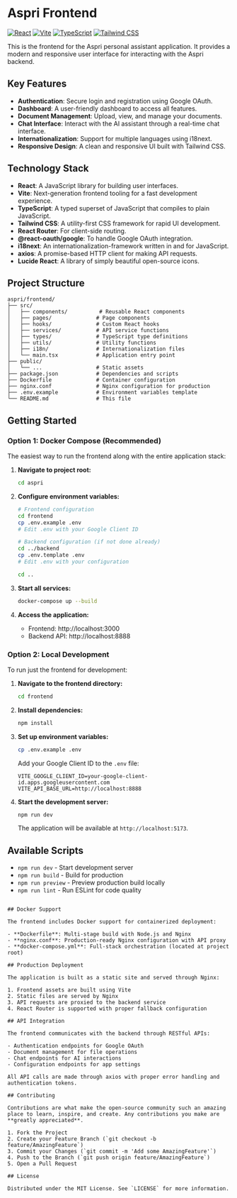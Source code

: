 # Aspri Frontend

[![React](https://img.shields.io/badge/React-19-blue.svg)](https://reactjs.org/)
[![Vite](https://img.shields.io/badge/Vite-4-blue.svg)](https://vitejs.dev/)
[![TypeScript](https://img.shields.io/badge/TypeScript-5-blue.svg)](https://www.typescriptlang.org/)
[![Tailwind CSS](https://img.shields.io/badge/Tailwind%20CSS-3-blue.svg)](https://tailwindcss.com/)

This is the frontend for the Aspri personal assistant application. It provides a modern and responsive user interface for interacting with the Aspri backend.

## Key Features

- **Authentication**: Secure login and registration using Google OAuth.
- **Dashboard**: A user-friendly dashboard to access all features.
- **Document Management**: Upload, view, and manage your documents.
- **Chat Interface**: Interact with the AI assistant through a real-time chat interface.
- **Internationalization**: Support for multiple languages using i18next.
- **Responsive Design**: A clean and responsive UI built with Tailwind CSS.

## Technology Stack

- **React**: A JavaScript library for building user interfaces.
- **Vite**: Next-generation frontend tooling for a fast development experience.
- **TypeScript**: A typed superset of JavaScript that compiles to plain JavaScript.
- **Tailwind CSS**: A utility-first CSS framework for rapid UI development.
- **React Router**: For client-side routing.
- **@react-oauth/google**: To handle Google OAuth integration.
- **i18next**: An internationalization-framework written in and for JavaScript.
- **axios**: A promise-based HTTP client for making API requests.
- **Lucide React**: A library of simply beautiful open-source icons.

## Project Structure

```
aspri/frontend/
├── src/
│   ├── components/          # Reusable React components
│   ├── pages/              # Page components
│   ├── hooks/              # Custom React hooks
│   ├── services/           # API service functions
│   ├── types/              # TypeScript type definitions
│   ├── utils/              # Utility functions
│   ├── i18n/               # Internationalization files
│   └── main.tsx            # Application entry point
├── public/
│   └── ...                 # Static assets
├── package.json            # Dependencies and scripts
├── Dockerfile              # Container configuration
├── nginx.conf              # Nginx configuration for production
├── .env.example            # Environment variables template
└── README.md               # This file
```

## Getting Started

### Option 1: Docker Compose (Recommended)

The easiest way to run the frontend along with the entire application stack:

1. **Navigate to project root:**
   ```bash
   cd aspri
   ```

2. **Configure environment variables:**
   ```bash
   # Frontend configuration
   cd frontend
   cp .env.example .env
   # Edit .env with your Google Client ID
   
   # Backend configuration (if not done already)
   cd ../backend
   cp .env.template .env
   # Edit .env with your configuration
   
   cd ..
   ```

3. **Start all services:**
   ```bash
   docker-compose up --build
   ```

4. **Access the application:**
   - Frontend: http://localhost:3000
   - Backend API: http://localhost:8888

### Option 2: Local Development

To run just the frontend for development:

1. **Navigate to the frontend directory:**
   ```bash
   cd frontend
   ```

2. **Install dependencies:**
   ```bash
   npm install
   ```

3. **Set up environment variables:**
   ```bash
   cp .env.example .env
   ```
   Add your Google Client ID to the `.env` file:
   ```env
   VITE_GOOGLE_CLIENT_ID=your-google-client-id.apps.googleusercontent.com
   VITE_API_BASE_URL=http://localhost:8888
   ```

4. **Start the development server:**
   ```bash
   npm run dev
   ```
   The application will be available at `http://localhost:5173`.

## Available Scripts

- `npm run dev` - Start development server
- `npm run build` - Build for production
- `npm run preview` - Preview production build locally
- `npm run lint` - Run ESLint for code quality
```

## Docker Support

The frontend includes Docker support for containerized deployment:

- **Dockerfile**: Multi-stage build with Node.js and Nginx
- **nginx.conf**: Production-ready Nginx configuration with API proxy
- **docker-compose.yml**: Full-stack orchestration (located at project root)

## Production Deployment

The application is built as a static site and served through Nginx:

1. Frontend assets are built using Vite
2. Static files are served by Nginx
3. API requests are proxied to the backend service
4. React Router is supported with proper fallback configuration

## API Integration

The frontend communicates with the backend through RESTful APIs:

- Authentication endpoints for Google OAuth
- Document management for file operations
- Chat endpoints for AI interactions
- Configuration endpoints for app settings

All API calls are made through axios with proper error handling and authentication tokens.

## Contributing

Contributions are what make the open-source community such an amazing place to learn, inspire, and create. Any contributions you make are **greatly appreciated**.

1. Fork the Project
2. Create your Feature Branch (`git checkout -b feature/AmazingFeature`)
3. Commit your Changes (`git commit -m 'Add some AmazingFeature'`)
4. Push to the Branch (`git push origin feature/AmazingFeature`)
5. Open a Pull Request

## License

Distributed under the MIT License. See `LICENSE` for more information.